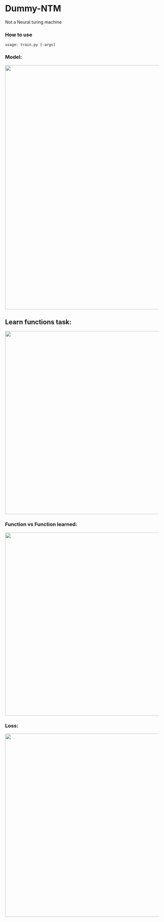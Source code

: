 # Dummy-NTM
Not a Neural turing machine

### How to use

```
usage: train.py [-args]

```

### Model:<br>
<img src="http://i66.tinypic.com/2enqkd4.jpg" width="800">

## Learn functions task: <br>
<img src="http://i66.tinypic.com/dcvcpw.jpg" width="600">

### Function vs Function learned: <br>
<img src="http://i63.tinypic.com/mcuk3d.jpg" width="600">

### Loss: <br>
<img src="http://i66.tinypic.com/14lmq8n.jpg" width="600">
